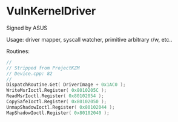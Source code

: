 # VulnKernelDriver

Signed by ASUS

Usage: driver mapper, syscall watcher, primitive arbitrary r/w, etc..

Routines:
```cpp
//
// Stripped from ProjectKZM
// Device.cpp: 82
//
DispatchRoutine.Get( DriverImage + 0x1AC0 );
WriteMsrIoctl.Register( 0x8010205C );
ReadMsrIoctl.Register( 0x80102054 );
CopySafeIoctl.Register( 0x80102050 );
UnmapShadowIoctl.Register( 0x80102044 );
MapShadowIoctl.Register( 0x80102040 );
```
